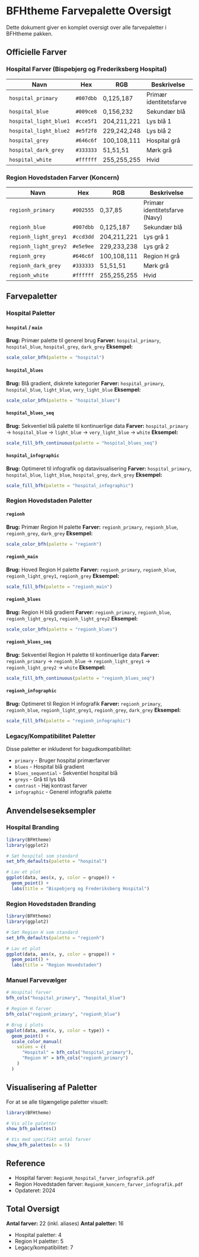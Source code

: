# BFHtheme Farvepalette Oversigt

Dette dokument giver en komplet oversigt over alle farvepaletter i BFHtheme pakken.

## Officielle Farver

### Hospital Farver (Bispebjerg og Frederiksberg Hospital)

| Navn | Hex | RGB | Beskrivelse |
|------|-----|-----|-------------|
| `hospital_primary` | `#007dbb` | 0,125,187 | Primær identitetsfarve |
| `hospital_blue` | `#009ce8` | 0,156,232 | Sekundær blå |
| `hospital_light_blue1` | `#cce5f1` | 204,211,221 | Lys blå 1 |
| `hospital_light_blue2` | `#e5f2f8` | 229,242,248 | Lys blå 2 |
| `hospital_grey` | `#646c6f` | 100,108,111 | Hospital grå |
| `hospital_dark_grey` | `#333333` | 51,51,51 | Mørk grå |
| `hospital_white` | `#ffffff` | 255,255,255 | Hvid |

### Region Hovedstaden Farver (Koncern)

| Navn | Hex | RGB | Beskrivelse |
|------|-----|-----|-------------|
| `regionh_primary` | `#002555` | 0,37,85 | Primær identitetsfarve (Navy) |
| `regionh_blue` | `#007dbb` | 0,125,187 | Sekundær blå |
| `regionh_light_grey1` | `#ccd3dd` | 204,211,221 | Lys grå 1 |
| `regionh_light_grey2` | `#e5e9ee` | 229,233,238 | Lys grå 2 |
| `regionh_grey` | `#646c6f` | 100,108,111 | Region H grå |
| `regionh_dark_grey` | `#333333` | 51,51,51 | Mørk grå |
| `regionh_white` | `#ffffff` | 255,255,255 | Hvid |

## Farvepaletter

### Hospital Paletter

#### `hospital` / `main`
**Brug:** Primær palette til generel brug
**Farver:** `hospital_primary`, `hospital_blue`, `hospital_grey`, `dark_grey`
**Eksempel:**
```r
scale_color_bfh(palette = "hospital")
```

#### `hospital_blues`
**Brug:** Blå gradient, diskrete kategorier
**Farver:** `hospital_primary`, `hospital_blue`, `light_blue`, `very_light_blue`
**Eksempel:**
```r
scale_color_bfh(palette = "hospital_blues")
```

#### `hospital_blues_seq`
**Brug:** Sekventiel blå palette til kontinuerlige data
**Farver:** `hospital_primary` → `hospital_blue` → `light_blue` → `very_light_blue` → `white`
**Eksempel:**
```r
scale_fill_bfh_continuous(palette = "hospital_blues_seq")
```

#### `hospital_infographic`
**Brug:** Optimeret til infografik og datavisualisering
**Farver:** `hospital_primary`, `hospital_blue`, `light_blue`, `hospital_grey`, `dark_grey`
**Eksempel:**
```r
scale_fill_bfh(palette = "hospital_infographic")
```

### Region Hovedstaden Paletter

#### `regionh`
**Brug:** Primær Region H palette
**Farver:** `regionh_primary`, `regionh_blue`, `regionh_grey`, `dark_grey`
**Eksempel:**
```r
scale_color_bfh(palette = "regionh")
```

#### `regionh_main`
**Brug:** Hoved Region H palette
**Farver:** `regionh_primary`, `regionh_blue`, `regionh_light_grey1`, `regionh_grey`
**Eksempel:**
```r
scale_fill_bfh(palette = "regionh_main")
```

#### `regionh_blues`
**Brug:** Region H blå gradient
**Farver:** `regionh_primary`, `regionh_blue`, `regionh_light_grey1`, `regionh_light_grey2`
**Eksempel:**
```r
scale_color_bfh(palette = "regionh_blues")
```

#### `regionh_blues_seq`
**Brug:** Sekventiel Region H palette til kontinuerlige data
**Farver:** `regionh_primary` → `regionh_blue` → `regionh_light_grey1` → `regionh_light_grey2` → `white`
**Eksempel:**
```r
scale_fill_bfh_continuous(palette = "regionh_blues_seq")
```

#### `regionh_infographic`
**Brug:** Optimeret til Region H infografik
**Farver:** `regionh_primary`, `regionh_blue`, `regionh_light_grey1`, `regionh_grey`, `dark_grey`
**Eksempel:**
```r
scale_fill_bfh(palette = "regionh_infographic")
```

### Legacy/Kompatibilitet Paletter

Disse paletter er inkluderet for bagudkompatibilitet:

- `primary` - Bruger hospital primærfarver
- `blues` - Hospital blå gradient
- `blues_sequential` - Sekventiel hospital blå
- `greys` - Grå til lys blå
- `contrast` - Høj kontrast farver
- `infographic` - Generel infografik palette

## Anvendelseseksempler

### Hospital Branding
```r
library(BFHtheme)
library(ggplot2)

# Sæt hospital som standard
set_bfh_defaults(palette = "hospital")

# Lav et plot
ggplot(data, aes(x, y, color = gruppe)) +
  geom_point() +
  labs(title = "Bispebjerg og Frederiksberg Hospital")
```

### Region Hovedstaden Branding
```r
library(BFHtheme)
library(ggplot2)

# Sæt Region H som standard
set_bfh_defaults(palette = "regionh")

# Lav et plot
ggplot(data, aes(x, y, color = gruppe)) +
  geom_point() +
  labs(title = "Region Hovedstaden")
```

### Manuel Farvevælger
```r
# Hospital farver
bfh_cols("hospital_primary", "hospital_blue")

# Region H farver
bfh_cols("regionh_primary", "regionh_blue")

# Brug i plots
ggplot(data, aes(x, y, color = type)) +
  geom_point() +
  scale_color_manual(
    values = c(
      "Hospital" = bfh_cols("hospital_primary"),
      "Region H" = bfh_cols("regionh_primary")
    )
  )
```

## Visualisering af Paletter

For at se alle tilgængelige paletter visuelt:

```r
library(BFHtheme)

# Vis alle paletter
show_bfh_palettes()

# Vis med specifikt antal farver
show_bfh_palettes(n = 5)
```

## Reference

- Hospital farver: `RegionH_hospital_farver_infografik.pdf`
- Region Hovedstaden farver: `RegionH_koncern_farver_infografik.pdf`
- Opdateret: 2024

## Total Oversigt

**Antal farver:** 22 (inkl. aliases)
**Antal paletter:** 16
- Hospital paletter: 4
- Region H paletter: 5
- Legacy/kompatibilitet: 7
